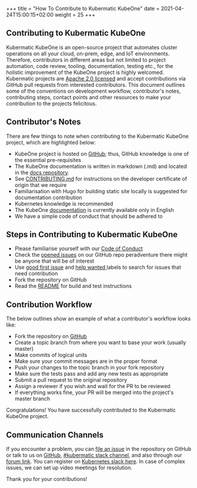 +++
title = "How To Contribute to Kubermatic KubeOne"
date = 2021-04-24T15:00:15+02:00
weight = 25
+++


## Contributing to Kubermatic KubeOne

Kubermatic KubeOne is an open-source project that automates cluster operations on all your cloud, on-prem, edge, and IoT environments. Therefore, contributors in different areas but not limited to project automation, code review, tooling, documentation, testing etc., for the holistic improvement of the KubeOne project is highly welcomed. Kubermatic projects are [Apache 2.0 licensed](https://github.com/kubermatic/kubermatic/blob/master/LICENSE) and accept contributions via GitHub pull requests from interested contributors. This document outlines some of the conventions on development workflow, contributor's notes, contributing steps, contact points and other resources to make your contribution to the projects felicitous.


## Contributor's Notes

There are few things to note when contributing to the Kubermatic KubeOne project, which are highlighted below:



*   KubeOne project is hosted on [GitHub](https://github.com/kubermatic/kubeone); thus, GitHub knowledge is one of the essential pre-requisites
*   The KubeOne documentation is written in markdown (.md) and located in the [docs repository](https://github.com/kubermatic/docs/tree/master/content/kubeone).
*   See [CONTRIBUTING.md](https://github.com/kubermatic/kubermatic/blob/master/CONTRIBUTING.md) for instructions on the developer certificate of origin that we require
*   Familiarisation with Hugo for building static site locally is suggested for documentation contribution
*   Kubernetes knowledge is recommended
*   The KubeOne [documentation](https://github.com/kubermatic/kubeone) is currently available only in English
*   We have a simple code of conduct that should be adhered to

## Steps in Contributing to Kubermatic KubeOne

*   Please familiarise yourself with our [Code of Conduct](https://github.com/kubermatic/kubermatic/blob/master/CODE_OF_CONDUCT.md)
*   Check the [opened issues](https://github.com/kubermatic/kubeone/issues) on our GitHub repo peradventure there might be anyone that will be of interest
*   Use [good first issue](https://github.com/kubermatic/kubeone/labels/good%20first%20issue) and [ help wanted ](https://github.com/kubermatic/kubeone/labels/help%20wanted) labels to search for issues that need contribution
*   Fork the repository on GitHub
*   Read the [README](https://github.com/kubermatic/kubeone#readme) for build and test instructions

## Contribution Workflow


The below outlines show an example of what a contributor's workflow looks like:



*   Fork the repository on [GitHub](https://github.com/kubermatic/kubeone)
*   Create a topic branch from where you want to base your work (usually master)
*   Make commits of logical units
*   Make sure your commit messages are in the proper format
*   Push your changes to the topic branch in your fork repository
*   Make sure the tests pass and add any new tests as appropriate
*   Submit a pull request to the original repository
*   Assign a reviewer if you wish and wait for the PR to be reviewed
*   If everything works fine, your PR will be merged into the project's master branch

Congratulations! You have successfully contributed to the Kubermatic KubeOne project.

## Communication Channels

If you encounter a problem, you can [file an issue](https://github.com/kubermatic/kubeone/issues) in the repository on GitHub or talk to us on [GitHub](https://github.com/kubermatic/kubeone/discussions), [#kubermatic slack channel](https://kubernetes.slack.com/messages/CNEV2UMT7), and also through our [forum link](https://forum.kubermatic.com/c/kubeone/7). You can register on [Kubernetes slack here](http://slack.k8s.io/). In case of complex issues, we can set up video meetings for resolution.

Thank you for your contributions!
